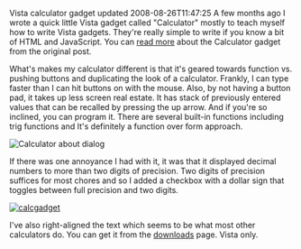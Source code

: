 Vista calculator gadget updated
2008-08-26T11:47:25
A few months ago I wrote a quick little Vista gadget called "Calculator" mostly to teach myself how to write Vista gadgets. They're really simple to write if you know a bit of HTML and JavaScript. You can [read more](/blog/post/2008/06/02/calculator-sidebar-gadget-released) about the Calculator gadget from the original post.

What's makes my calculator different is that it's geared towards function vs. pushing buttons and duplicating the look of a calculator. Frankly, I can type faster than I can hit buttons on with the mouse. Also, by not having a button pad, it takes up less screen real estate. It has stack of previously entered values that can be recalled by pressing the up arrow. And if you're so inclined, you can program it. There are several built-in functions including trig functions and It's definitely a function over form approach. 

![Calculator about dialog](/cdn/images/blog/Vistacalculatorgadgetupdated_11DE3/image.png)

If there was one annoyance I had with it, it was that it displayed decimal numbers to more than two digits of precision. Two digits of precision suffices for most chores and so I added a checkbox with a dollar sign that toggles between full precision and two digits.

[![calcgadget](/cdn/images/blog/Vistacalculatorgadgetupdated_11DE3/calcgadget_thumb.png)](/cdn/images/blog/Vistacalculatorgadgetupdated_11DE3/calcgadget.png)

I've also right-aligned the text which seems to be what most other calculators do. You can get it from the [downloads](/downloads) page. Vista only.
